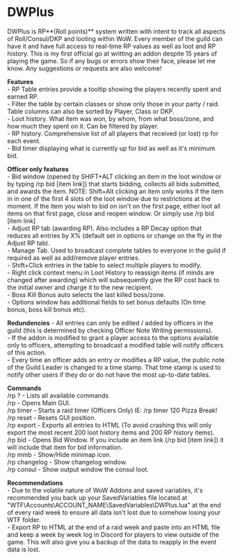 # DWPlus
DWPlus is RP**(Roll points)** system written with intent to track all aspects of Roll/Consul/DKP and looting within WoW. Every member of the guild can have it and have full access to real-time RP values as well as loot and RP history.
This is my first official go at writting an addon despite 15 years of playing the game. So if any bugs or errors show their face, please let me know. Any suggestions or requests are also welcome!  
  
**Features**  
	- RP Table entries provide a tooltip showing the players recently spent and earned RP.  
	- Filter the table by certain classes or show only those in your party / raid. Table columns can also be sorted by Player, Class or DKP.  
	- Loot history. What item was won, by whom, from what boss/zone, and how much they spent on it. Can be filtered by player.  
	- RP history. Comprehensive list of all players that received (or lost) rp for each event.  
	- Bid timer displaying what is currently up for bid as well as it's minimum bid.  
  
**Officer only features**  
	- Bid window (opened by SHIFT+ALT clicking an item in the loot window or by typing /rp bid [item link]) that starts bidding, collects all bids submitted, and awards the item. NOTE: Shift+Alt clicking an item only works if the item in in one of the first 4 slots of the loot window due to restrictions at the moment. If the item you wish to bid on isn't on the first page, either loot all items on that first page, close and reopen window. Or simply use /rp bid [item link]  
	- Adjust RP tab (awarding RP). Also includes a RP Decay option that reduces all entries by X% (default set in options or change on the fly in the Adjust RP tab).  
	- Manage Tab. Used to broadcast complete tables to everyone in the guild if required as well as add/remove player entries.  
	- Shift+Click entries in the table to select multiple players to modify.  
	- Right click context menu in Loot History to reassign items (if minds are changed after awarding) which will subsequently give the RP cost back to the initial owner and charge it to the new recipient.  
	- Boss Kill Bonus auto selects the last killed boss/zone.  
	- Options window has additional fields to set bonus defaults (On time bonus, boss kill bonus etc).  
  
**Redundencies**
	- All entries can only be edited / added by officers in the guild (this is determined by checking Officer Note Writing permissions).  
	- If the addon is modified to grant a player access to the options available only to officers, attempting to broadcast a modified table will notify officers of this action.  
	- Every time an officer adds an entry or modifies a RP value, the public note of the Guild Leader is changed to a time stamp. That time stamp is used to notify other users if they do or do not have the most up-to-date tables.  
  
**Commands**  
	/rp ?  	- Lists all available commands  
	/rp 		- Opens Main GUI.  
	/rp timer	- Starts a raid timer (Officers Only) IE: /rp timer 120 Pizza Break!  
	/rp reset 	- Resets GUI position.  
	/rp export  - Exports all entries to HTML (To avoid crashing this will only export the most recent 200 loot history items and 200 RP history items).  
	/rp bid 	- Opens Bid Window. If you include an item link (/rp bid [item link]) it will include that item for bid information.  
	/rp mmb     - Show/Hide minimap icon.  
	/rp changelog - Show changelog window.  
	/rp consul  - Show output window the consul loot.
  
**Recommendations**  
	- Due to the volatile nature of WoW Addons and saved variables, it's recommended you back up your SavedVariables file located at "WTF\Accounts\ACCOUNT_NAME\SavedVariables\DWPlus.lua" at the end of every raid week to ensure all data
	  isn't lost due to somehow losing your WTF folder.  
	- Export RP to HTML at the end of a raid week and paste into an HTML file and keep a week by week log in Discord for players to view outside of the game. This will also give you a backup of the data to reapply in the event data is lost.  

